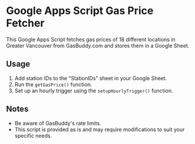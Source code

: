 # Google Apps Script Gas Price Fetcher

This Google Apps Script fetches gas prices of 18 different locations in Greater Vancouver from GasBuddy.com and stores them in a Google Sheet.

## Usage

1.  Add station IDs to the "StationIDs" sheet in your Google Sheet.
2.  Run the `getGasPrice()` function.
3.  Set up an hourly trigger using the `setupHourlyTrigger()` function.

## Notes

* Be aware of GasBuddy's rate limits.
* This script is provided as is and may require modifications to suit your specific needs.
